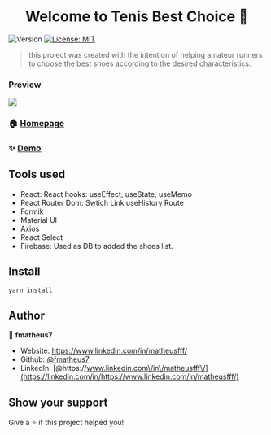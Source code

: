 <h1 align="center">Welcome to Tenis Best Choice 👋</h1>
<p>
  <img alt="Version" src="https://img.shields.io/badge/version-0.1.0-blue.svg?cacheSeconds=2592000" />
  <a href="#" target="_blank">
    <img alt="License: MIT" src="https://img.shields.io/badge/License-MIT-yellow.svg" />
  </a>
</p>

> this project was created with the intention of helping amateur runners to choose the best shoes according to the desired characteristics.
### Preview

  <img src="https://github.com/fmatheus7/tenisbestchoice/blob/master/projectPreview.gif">

### 🏠 [Homepage](https://tenisbestchoice.vercel.app/)

### ✨ [Demo](https://tenisbestchoice.vercel.app/)

## Tools used

- React:
  React hooks:
  useEffect, useState, useMemo
- React Router Dom:
  Swtich
  Link
  useHistory
  Route
- Formik
- Material UI
- Axios
- React Select
- Firebase:
  Used as DB to added the shoes list.

## Install

```sh
yarn install
```

## Author

👤 **fmatheus7**

- Website: https://www.linkedin.com/in/matheusfff/
- Github: [@fmatheus7](https://github.com/fmatheus7)
- LinkedIn: [@https:\/\/www.linkedin.com\/in\/matheusfff\/](https://linkedin.com/in/https://www.linkedin.com/in/matheusfff/)

## Show your support

Give a ⭐️ if this project helped you!
